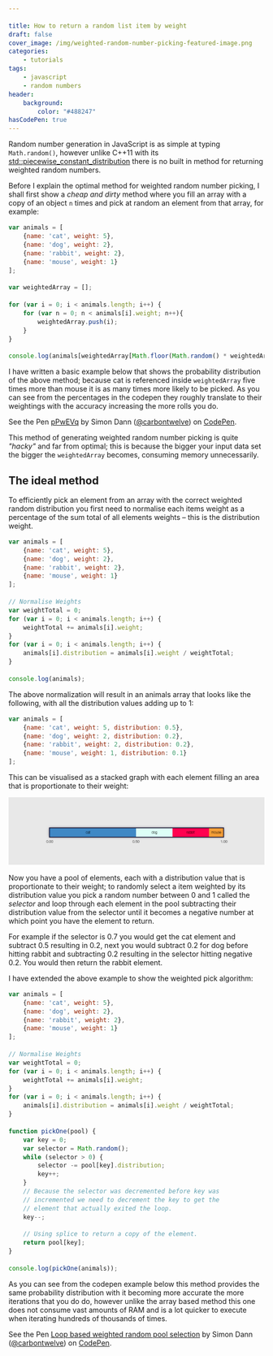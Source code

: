 ```yaml
---

title: How to return a random list item by weight
draft: false
cover_image: /img/weighted-random-number-picking-featured-image.png
categories:
    - tutorials
tags:
    - javascript
    - random numbers
header:
    background:
        color: "#488247"
hasCodePen: true
---
```


Random number generation in JavaScript is as simple at typing `Math.random()`, however unlike C++11 with its [std::piecewise_constant_distribution](http://en.cppreference.com/w/cpp/numeric/random/piecewise_constant_distribution) there is no built in method for returning weighted random numbers.

Before I explain the optimal method for weighted random number picking, I shall first show a _cheap and dirty_ method where you fill an array with a copy of an object `n` times and pick at random an element from that array, for example:

```javascript
var animals = [
    {name: 'cat', weight: 5},
    {name: 'dog', weight: 2},
    {name: 'rabbit', weight: 2},
    {name: 'mouse', weight: 1}
];

var weightedArray = [];

for (var i = 0; i < animals.length; i++) {
    for (var n = 0; n < animals[i].weight; n++){
        weightedArray.push(i);
    }
}

console.log(animals[weightedArray[Math.floor(Math.random() * weightedArray.length)]]);
```

I have written a basic example below that shows the probability distribution of the above method; because cat is referenced inside `weightedArray` five times more than mouse it is as many times more likely to be picked. As you can see from the percentages in the codepen they roughly translate to their weightings with the accuracy increasing the more rolls you do.

<p data-height="265" data-theme-id="0" data-slug-hash="pPwEVq" data-default-tab="result" data-user="carbontwelve" data-embed-version="2" data-pen-title="pPwEVq" class="codepen">See the Pen <a href="https://codepen.io/carbontwelve/pen/pPwEVq/">pPwEVq</a> by Simon Dann (<a href="http://codepen.io/carbontwelve">@carbontwelve</a>) on <a href="http://codepen.io">CodePen</a>.</p>

This method of generating weighted random number picking is quite _"hacky"_ and far from optimal; this is because the bigger your input data set the bigger the `weightedArray` becomes, consuming memory unnecessarily.

## The ideal method

To efficiently pick an element from an array with the correct weighted random distribution you first need to normalise each items weight as a percentage of the sum total of all elements weights &ndash; this is the distribution weight.

```javascript
var animals = [
    {name: 'cat', weight: 5},
    {name: 'dog', weight: 2},
    {name: 'rabbit', weight: 2},
    {name: 'mouse', weight: 1}
];

// Normalise Weights
var weightTotal = 0;
for (var i = 0; i < animals.length; i++) {
    weightTotal += animals[i].weight;
}
for (var i = 0; i < animals.length; i++) {
    animals[i].distribution = animals[i].weight / weightTotal;
}

console.log(animals);
```

The above normalization will result in an animals array that looks like the following, with all the distribution values adding up to 1:

```javascript
var animals = [
    {name: 'cat', weight: 5, distribution: 0.5},
    {name: 'dog', weight: 2, distribution: 0.2},
    {name: 'rabbit', weight: 2, distribution: 0.2},
    {name: 'mouse', weight: 1, distribution: 0.1}
];
```

This can be visualised as a stacked graph with each element filling an area that is proportionate to their weight:

![Weighted Pool Pick Example](/img/weighted-random-number-picking-1.png "Weighted Pool Pick Example")

Now you have a pool of elements, each with a distribution value that is proportionate to their weight; to randomly select a item weighted by its distribution value you pick a random number between 0 and 1 called the _selector_ and loop through each element in the pool subtracting their distribution value from the selector until it becomes a negative number at which point you have the element to return.
 
For example if the selector is 0.7 you would get the cat element and subtract 0.5 resulting in 0.2, next you would subtract 0.2 for dog before hitting rabbit and subtracting 0.2 resulting in the selector hitting negative 0.2. You would then return the rabbit element. 

I have extended the above example to show the weighted pick algorithm:

```javascript
var animals = [
    {name: 'cat', weight: 5},
    {name: 'dog', weight: 2},
    {name: 'rabbit', weight: 2},
    {name: 'mouse', weight: 1}
];

// Normalise Weights
var weightTotal = 0;
for (var i = 0; i < animals.length; i++) {
    weightTotal += animals[i].weight;
}
for (var i = 0; i < animals.length; i++) {
    animals[i].distribution = animals[i].weight / weightTotal;
}

function pickOne(pool) {
    var key = 0;
    var selector = Math.random();
    while (selector > 0) {
        selector -= pool[key].distribution;
        key++;
    }
    // Because the selector was decremented before key was
    // incremented we need to decrement the key to get the
    // element that actually exited the loop.
    key--;
    
    // Using splice to return a copy of the element.
    return pool[key];
}

console.log(pickOne(animals));
```

As you can see from the codepen example below this method provides the same probability distribution with it becoming more accurate the more iterations that you do do, however unlike the array based method this one does not consume vast amounts of RAM and is a lot quicker to execute when iterating hundreds of thousands of times.

<p data-height="265" data-theme-id="0" data-slug-hash="XRgpgZ" data-default-tab="result" data-user="carbontwelve" data-embed-version="2" data-pen-title="Loop based weighted random pool selection" class="codepen">See the Pen <a href="https://codepen.io/carbontwelve/pen/XRgpgZ/">Loop based weighted random pool selection</a> by Simon Dann (<a href="http://codepen.io/carbontwelve">@carbontwelve</a>) on <a href="http://codepen.io">CodePen</a>.</p>
